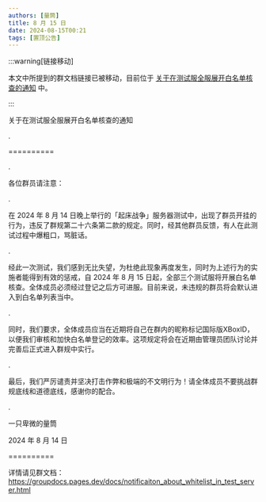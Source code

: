 ```yaml
---
authors: [量筒]
title: 8 月 15 日
date: 2024-08-15T00:21
tags: [置顶公告]
---
```


:::warning[链接移动]

本文中所提到的群文档链接已被移动，目前位于 [关于在测试服全服展开白名单核查的通知](./081501_full) 中。

:::

关于在测试服全服展开白名单核查的通知

.

==========

.

各位群员请注意：

.

在 2024 年 8 月 14 日晚上举行的「起床战争」服务器测试中，出现了群员开挂的行为，违反了群规第二十六条第二款的规定。同时，经其他群员反馈，有人在此测试过程中爆粗口，骂脏话。

.

经此一次测试，我们感到无比失望，为杜绝此现象再度发生，同时为上述行为的实施者能得到有效的惩戒，自 2024 年 8 月 15 日起，全部三个测试服将开展白名单核查。全体成员必须经过登记之后方可进服。目前来说，未违规的群员将会默认进入到白名单列表当中。

.

同时，我们要求，全体成员应当在近期将自己在群内的昵称标记国际版XBoxID，以便我们审核和加快白名单登记的效率。这项规定将会在近期由管理员团队讨论并完善后正式进入群规中实行。

.

最后，我们严厉谴责并坚决打击作弊和极端的不文明行为！请全体成员不要挑战群规底线和道德底线，感谢你的配合。

.

一只卑微的量筒

2024 年 8 月 14 日

==========

详情请见群文档：https://groupdocs.pages.dev/docs/notificaiton_about_whitelist_in_test_server.html
